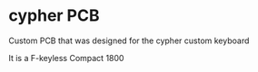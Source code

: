 # cypher PCB
Custom PCB that was designed for the cypher custom keyboard

It is a F-keyless Compact 1800
